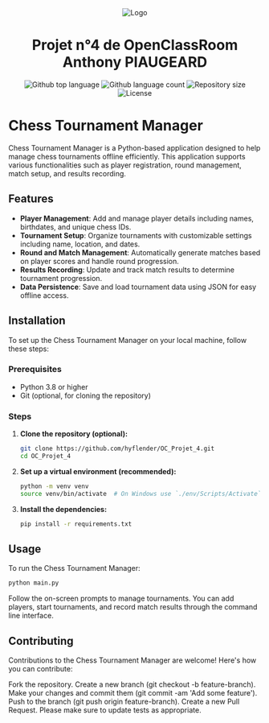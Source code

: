 <div align="center" id="top"> 
<img alt="Logo" src="https://i.etsystatic.com/20162739/r/il/f381b0/1936652621/il_570xN.1936652621_2u8d.jpg">
</div>

<h1 align="center">Projet n°4 de OpenClassRoom Anthony PIAUGEARD</h1>

<p align="center">
  <img alt="Github top language" src="https://img.shields.io/github/languages/top/hyflender/OC_Projet_4?color=56BEB8">

  <img alt="Github language count" src="https://img.shields.io/github/languages/count/hyflender/OC_Projet_4?color=56BEB8">

  <img alt="Repository size" src="https://img.shields.io/github/repo-size/hyflender/OC_Projet_4?color=56BEB8">

  <img alt="License" src="https://img.shields.io/github/license/hyflender/OC_Projet_4?color=56BEB8">

</p>



# Chess Tournament Manager

Chess Tournament Manager is a Python-based application designed to help manage chess tournaments offline efficiently. This application supports various functionalities such as player registration, round management, match setup, and results recording.

## Features

- **Player Management**: Add and manage player details including names, birthdates, and unique chess IDs.
- **Tournament Setup**: Organize tournaments with customizable settings including name, location, and dates.
- **Round and Match Management**: Automatically generate matches based on player scores and handle round progression.
- **Results Recording**: Update and track match results to determine tournament progression.
- **Data Persistence**: Save and load tournament data using JSON for easy offline access.

## Installation

To set up the Chess Tournament Manager on your local machine, follow these steps:

### Prerequisites

- Python 3.8 or higher
- Git (optional, for cloning the repository)

### Steps

1. **Clone the repository (optional):**

   ```bash
   git clone https://github.com/hyflender/OC_Projet_4.git
   cd OC_Projet_4

2. **Set up a virtual environment (recommended):**

   ```bash
   python -m venv venv
   source venv/bin/activate  # On Windows use `./env/Scripts/Activate`

3. **Install the dependencies:**

   ```bash
   pip install -r requirements.txt

## Usage

To run the Chess Tournament Manager:

```bash
python main.py
```	

Follow the on-screen prompts to manage tournaments. You can add players, start tournaments, and record match results through the command line interface.

## Contributing

Contributions to the Chess Tournament Manager are welcome! Here's how you can contribute:

Fork the repository.
Create a new branch (git checkout -b feature-branch).
Make your changes and commit them (git commit -am 'Add some feature').
Push to the branch (git push origin feature-branch).
Create a new Pull Request.
Please make sure to update tests as appropriate.
